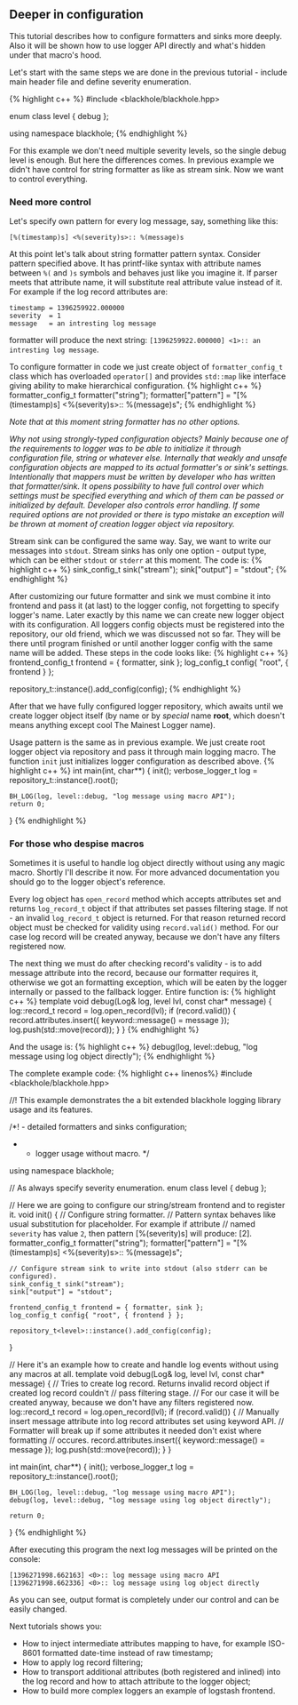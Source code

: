 ## Deeper in configuration

This tutorial describes how to configure formatters and sinks more deeply. Also it will be shown how to use logger API directly and what's hidden under that macro's hood.

Let's start with the same steps we are done in the previous tutorial - include main header file and define severity enumeration.

{% highlight c++ %}
#include <blackhole/blackhole.hpp>

enum class level {
    debug
};

using namespace blackhole;
{% endhighlight %}

For this example we don't need multiple severity levels, so the single debug level is enough. But here the differences comes. In previous example we didn't have control for string formatter as like as stream sink. Now we want to control everything.

### Need more control

Let's specify own pattern for every log message, say, something like this:

`[%(timestamp)s] <%(severity)s>:: %(message)s`

At this point let's talk about string formatter pattern syntax. Consider pattern specified above. It has printf-like syntax with attribute names between `%(` and `)s` symbols and behaves just like you imagine it. If parser meets that attribute name, it will substitute real attribute value instead of it. For example if the log record attributes are:
```
timestamp = 1396259922.000000
severity  = 1
message   = an intresting log message
```
formatter will produce the next string: `[1396259922.000000] <1>:: an intresting log message`.

To configure formatter in code we just create object of `formatter_config_t` class which has overloaded `operator[]` and provides `std::map` like interface giving ability to make hierarchical configuration.
{% highlight c++ %}
formatter_config_t formatter("string");
formatter["pattern"] = "[%(timestamp)s] <%(severity)s>:: %(message)s";
{% endhighlight %}

*Note that at this moment string formatter has no other options.*

*Why not using strongly-typed configuration objects? Mainly because one of the requirements to logger was to be able to initialize it through configuration file, string or whatever else. Internally that weakly and unsafe configuration objects are mapped to its actual formatter's or sink's settings. Intentionally that mappers must be written by developer who has written that formatter/sink. It opens possibility to have full control over which settings must be specified everything and which of them can be passed or initialized by default. Developer also controls error handling. If some required options are not provided or there is typo mistake an exception will be thrown at moment of creation logger object via repository.*

Stream sink can be configured the same way. Say, we want to write our messages into `stdout`. Stream sinks has only one option - output type, which can be either `stdout` or `stderr` at this moment. The code is:
{% highlight c++ %}
sink_config_t sink("stream");
sink["output"] = "stdout";
{% endhighlight %}

After customizing our future formatter and sink we must combine it into frontend and pass it (at last) to the logger config, not forgetting to specify logger's name. Later exactly by this name we can create new logger object with its configuration. All loggers config objects must be registered into the repository, our old friend, which we was discussed not so far. They will be there until program finished or until another logger config with the same name will be added. These steps in the code looks like:
{% highlight c++ %}
frontend_config_t frontend = { formatter, sink };
log_config_t config{ "root", { frontend } };

repository_t<level>::instance().add_config(config);
{% endhighlight %}

After that we have fully configured logger repository, which awaits until we create logger object itself (by name or by *special* name **root**, which doesn't means anything except cool The Mainest Logger name).

Usage pattern is the same as in previous example. We just create root logger object via repository and pass it through main logging macro. The function `init` just initializes logger configuration as described above.
{% highlight c++ %}
int main(int, char**) {
    init();
    verbose_logger_t<level> log = repository_t<level>::instance().root();

    BH_LOG(log, level::debug, "log message using macro API");    
    return 0;
}
{% endhighlight %}

### For those who despise macros
Sometimes it is useful to handle log object directly without using any magic macro. Shortly I'll describe it now. For more advanced documentation you should go to the logger object's reference.

Every log object has `open_record` method which accepts attributes set and returns `log_record_t` object if that attributes set passes filtering stage. If not - an invalid `log_record_t` object is returned. For that reason returned record object must be checked for validity using `record.valid()` method. For our case log record will be created anyway, because we don't have any filters registered now.

The next thing we must do after checking record's validity - is to add message attribute into the record, because our formatter requires it, otherwise we got an formatting exception, which will be eaten by the logger internally or passed to the fallback logger. Entire function is:
{% highlight c++ %}
template<typename Log>
void debug(Log& log, level lvl, const char* message) {    
    log::record_t record = log.open_record(lvl);
    if (record.valid()) {        
        record.attributes.insert({
            keyword::message() = message
        });
        log.push(std::move(record));
    }
}
{% endhighlight %}

And the usage is:
{% highlight c++ %}
debug(log, level::debug, "log message using log object directly");
{% endhighlight %}

The complete example code:
{% highlight c++ linenos%}
#include <blackhole/blackhole.hpp>

//! This example demonstrates the a bit extended blackhole logging library usage and its features.

/*! - detailed formatters and sinks configuration;
 *  - logger usage without macro.
 */

using namespace blackhole;

// As always specify severity enumeration.
enum class level {
    debug
};

// Here we are going to configure our string/stream frontend and to register it.
void init() {
    // Configure string formatter.
    // Pattern syntax behaves like usual substitution for placeholder. For example if attribute
    // named `severity` has value `2`, then pattern [%(severity)s] will produce: [2].
    formatter_config_t formatter("string");
    formatter["pattern"] = "[%(timestamp)s] <%(severity)s>:: %(message)s";

    // Configure stream sink to write into stdout (also stderr can be configured).
    sink_config_t sink("stream");
    sink["output"] = "stdout";

    frontend_config_t frontend = { formatter, sink };
    log_config_t config{ "root", { frontend } };

    repository_t<level>::instance().add_config(config);
}

// Here it's an example how to create and handle log events without using any macros at all.
template<typename Log>
void debug(Log& log, level lvl, const char* message) {
    // Tries to create log record. Returns invalid record object if created log record couldn't
    // pass filtering stage.
    // For our case it will be created anyway, because we don't have any filters registered now.
    log::record_t record = log.open_record(lvl);
    if (record.valid()) {
        // Manually insert message attribute into log record attributes set using keyword API.
        // Formatter will break up if some attributes it needed don't exist where formatting
        // occures.
        record.attributes.insert({
            keyword::message() = message
        });
        log.push(std::move(record));
    }
}

int main(int, char**) {
    init();
    verbose_logger_t<level> log = repository_t<level>::instance().root();

    BH_LOG(log, level::debug, "log message using macro API");
    debug(log, level::debug, "log message using log object directly");

    return 0;
}
{% endhighlight %}

After executing this program the next log messages will be printed on the console:
```
[1396271998.662163] <0>:: log message using macro API
[1396271998.662336] <0>:: log message using log object directly
```

As you can see, output format is completely under our control and can be easily changed.

Next tutorials shows you:

* How to inject intermediate attributes mapping to have, for example ISO-8601 formatted date-time instead of raw timestamp;
* How to apply log record filtering;
* How to transport additional attributes (both registered and inlined) into the log record and how to attach attribute to the logger object;
* How to build more complex loggers an example of logstash frontend.